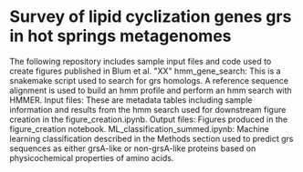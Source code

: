 # Survey of lipid cyclization genes grs in hot springs metagenomes
The following repository includes sample input files and code used to create figures published in Blum et al. "XX"
hmm_gene_search: This is a snakemake script used to search for grs homologs. A reference sequence alignment is used to build an hmm profile and perform an hmm search with HMMER.
Input files: These are metadata tables including sample information and results from the hmm search used for downstream figure creation in the figure_creation.ipynb. 
Output files: Figures produced in the figure_creation notebook.
ML_classification_summed.ipynb: Machine learning classification described in the Methods section used to predict grs sequences as either grsA-like or non-grsA-like proteins based on physicochemical properties of amino acids. 
